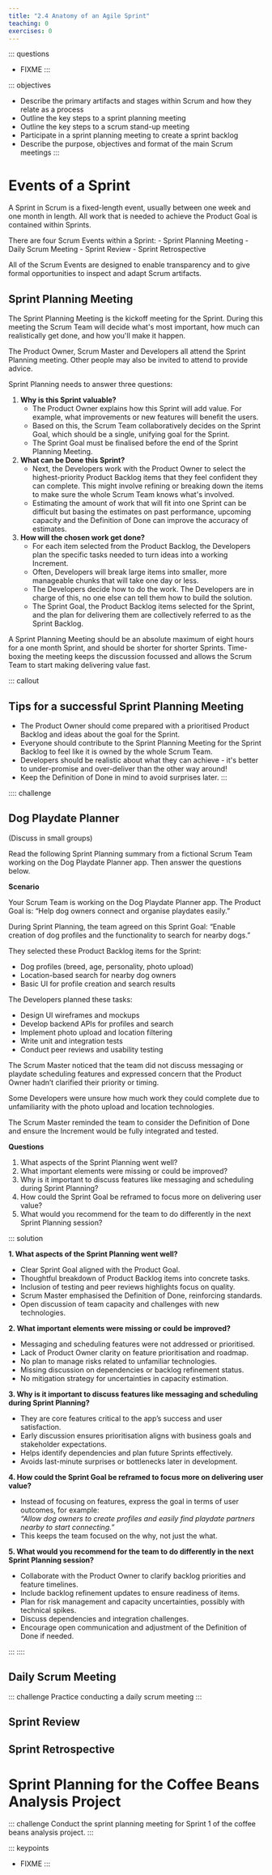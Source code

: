 ```yaml
---
title: "2.4 Anatomy of an Agile Sprint"
teaching: 0
exercises: 0
---
```


::: questions
-   FIXME
:::

::: objectives
-   Describe the primary artifacts and stages within Scrum and how they relate as a process
-   Outline the key steps to a sprint planning meeting
-   Outline the key steps to a scrum stand-up meeting
-   Participate in a sprint planning meeting to create a sprint backlog
-   Describe the purpose, objectives and format of the main Scrum meetings
:::

# Events of a Sprint

A Sprint in Scrum is a fixed-length event, usually between one week and one month in length.
All work that is needed to achieve the Product Goal is contained within Sprints.

There are four Scrum Events within a Sprint: - Sprint Planning Meeting - Daily Scrum Meeting - Sprint Review - Sprint Retrospective

All of the Scrum Events are designed to enable transparency and to give formal opportunities to inspect and adapt Scrum artifacts.

## Sprint Planning Meeting

The Sprint Planning Meeting is the kickoff meeting for the Sprint.
During this meeting the Scrum Team will decide what's most important, how much can realistically get done, and how you'll make it happen.

The Product Owner, Scrum Master and Developers all attend the Sprint Planning meeting.
Other people may also be invited to attend to provide advice.

Sprint Planning needs to answer three questions:

1.  **Why is this Sprint valuable?**
    -   The Product Owner explains how this Sprint will add value. For example, what improvements or new features will benefit the users.
    -   Based on this, the Scrum Team collaboratively decides on the Sprint Goal, which should be a single, unifying goal for the Sprint.
    -   The Sprint Goal must be finalised before the end of the Sprint Planning Meeting.
2.  **What can be Done this Sprint?**
    -   Next, the Developers work with the Product Owner to select the highest-priority Product Backlog items that they feel confident they can complete. This might involve refining or breaking down the items to make sure the whole Scrum Team knows what's involved.
    -   Estimating the amount of work that will fit into one Sprint can be difficult but basing the estimates on past performance, upcoming capacity and the Definition of Done can improve the accuracy of estimates.
3.  **How will the chosen work get done?**
    -   For each item selected from the Product Backlog, the Developers plan the specific tasks needed to turn ideas into a working Increment.
    -   Often, Developers will break large items into smaller, more manageable chunks that will take one day or less.
    -   The Developers decide how to do the work. The Developers are in charge of this, no one else can tell them how to build the solution.
    -   The Sprint Goal, the Product Backlog items selected for the Sprint, and the plan for delivering them are collectively referred to as the Sprint Backlog.

A Sprint Planning Meeting should be an absolute maximum of eight hours for a one month Sprint, and should be shorter for shorter Sprints.
Time-boxing the meeting keeps the discussion focussed and allows the Scrum Team to start making delivering value fast.

::: callout
## Tips for a successful Sprint Planning Meeting

-   The Product Owner should come prepared with a prioritised Product Backlog and ideas about the goal for the Sprint.
-   Everyone should contribute to the Sprint Planning Meeting for the Sprint Backlog to feel like it is owned by the whole Scrum Team.
-   Developers should be realistic about what they can achieve - it's better to under-promise and over-deliver than the other way around!
-   Keep the Definition of Done in mind to avoid surprises later.
:::

:::: challenge
## Dog Playdate Planner

(Discuss in small groups)

Read the following Sprint Planning summary from a fictional Scrum Team working on the Dog Playdate Planner app.
Then answer the questions below.

**Scenario**

Your Scrum Team is working on the Dog Playdate Planner app.
The Product Goal is: “Help dog owners connect and organise playdates easily.”

During Sprint Planning, the team agreed on this Sprint Goal: “Enable creation of dog profiles and the functionality to search for nearby dogs.”

They selected these Product Backlog items for the Sprint:

-   Dog profiles (breed, age, personality, photo upload)
-   Location-based search for nearby dog owners
-   Basic UI for profile creation and search results

The Developers planned these tasks:

-   Design UI wireframes and mockups
-   Develop backend APIs for profiles and search
-   Implement photo upload and location filtering
-   Write unit and integration tests
-   Conduct peer reviews and usability testing

The Scrum Master noticed that the team did not discuss messaging or playdate scheduling features and expressed concern that the Product Owner hadn’t clarified their priority or timing.

Some Developers were unsure how much work they could complete due to unfamiliarity with the photo upload and location technologies.

The Scrum Master reminded the team to consider the Definition of Done and ensure the Increment would be fully integrated and tested.

**Questions**

1.   What aspects of the Sprint Planning went well?
2.   What important elements were missing or could be improved?
3.   Why is it important to discuss features like messaging and scheduling during Sprint Planning?
4.   How could the Sprint Goal be reframed to focus more on delivering user value?
5.   What would you recommend for the team to do differently in the next Sprint Planning session?

::: solution

**1. What aspects of the Sprint Planning went well?**

- Clear Sprint Goal aligned with the Product Goal.  
- Thoughtful breakdown of Product Backlog items into concrete tasks.  
- Inclusion of testing and peer reviews highlights focus on quality.  
- Scrum Master emphasised the Definition of Done, reinforcing standards.  
- Open discussion of team capacity and challenges with new technologies.

**2. What important elements were missing or could be improved?**

- Messaging and scheduling features were not addressed or prioritised.  
- Lack of Product Owner clarity on feature prioritisation and roadmap.  
- No plan to manage risks related to unfamiliar technologies.  
- Missing discussion on dependencies or backlog refinement status.  
- No mitigation strategy for uncertainties in capacity estimation.

**3. Why is it important to discuss features like messaging and scheduling during Sprint Planning?**

- They are core features critical to the app’s success and user satisfaction.  
- Early discussion ensures prioritisation aligns with business goals and stakeholder expectations.  
- Helps identify dependencies and plan future Sprints effectively.  
- Avoids last-minute surprises or bottlenecks later in development.

**4. How could the Sprint Goal be reframed to focus more on delivering user value?**

- Instead of focusing on features, express the goal in terms of user outcomes, for example:  
  *“Allow dog owners to create profiles and easily find playdate partners nearby to start connecting.”*  
- This keeps the team focused on the why, not just the what.

**5. What would you recommend for the team to do differently in the next Sprint Planning session?**

- Collaborate with the Product Owner to clarify backlog priorities and feature timelines.  
- Include backlog refinement updates to ensure readiness of items.  
- Plan for risk management and capacity uncertainties, possibly with technical spikes.  
- Discuss dependencies and integration challenges.  
- Encourage open communication and adjustment of the Definition of Done if needed.

:::
::::

## Daily Scrum Meeting


::: challenge
Practice conducting a daily scrum meeting
:::

## Sprint Review

## Sprint Retrospective

# Sprint Planning for the Coffee Beans Analysis Project

::: challenge
Conduct the sprint planning meeting for Sprint 1 of the coffee beans analysis project.
:::

::: keypoints
-   FIXME
:::
